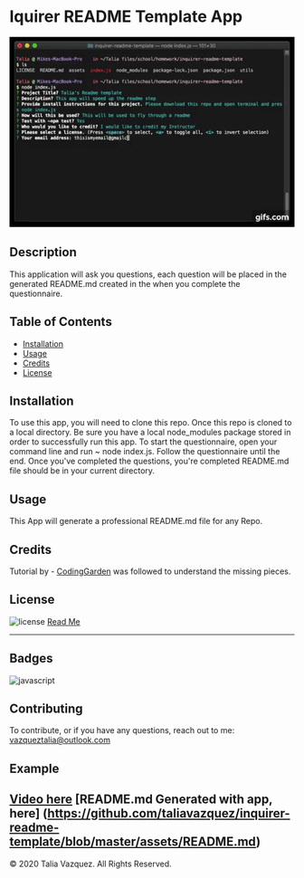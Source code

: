 # Iquirer README Template App
![AppDemo](./assets/gif.gif)

## Description 

This application will ask you questions, each question will be placed in the generated README.md created in the when you complete the questionnaire. 


## Table of Contents 

* [Installation](#installation)
* [Usage](#usage)
* [Credits](#credits)
* [License](#license)


## Installation
To use this app, you will need to clone this repo. Once this repo is cloned to a local directory. Be sure you have a local node_modules package stored in order to successfully run this app. To start the questionnaire, open your command line and run ~ node index.js. Follow the questionnaire until the end. Once you've completed the questions, you're completed README.md file should be in your current directory.


## Usage 

This App will generate a professional README.md file for any Repo.


## Credits

Tutorial by - [CodingGarden](https://www.youtube.com/watch?v=QADNbsO6D_Y) was followed to understand the missing pieces.


## License

![license](https://img.shields.io/badge/LICENSE-MIT-yellow)
[Read Me](https://github.com/taliavazquez/inquirer-readme-template/blob/master/LICENSE)

---

## Badges

![javascript](https://img.shields.io/badge/JavaScript-100%25-yellow)


## Contributing

To contribute, or if you have any questions, reach out to me:
vazqueztalia@outlook.com

## Example
[Video here](https://youtu.be/dI3Bhnp4g3Q)
[README.md Generated with app, here] (https://github.com/taliavazquez/inquirer-readme-template/blob/master/assets/README.md)
---
© 2020 Talia Vazquez. All Rights Reserved.

